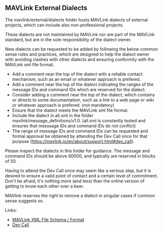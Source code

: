 ## MAVLink External Dialects ##

The mavlink/external/dialects folder hosts MAVLink dialects of external projects, which can include also non-professional projects.

These dialects are not maintained by MAVLink nor are part of the MAVLink standard, but are in the sole responsibility of the dialect owner.

New dialects can be requested to be added by following the below common sense rules and practices, which are designed to help the dialect owner with avoiding clashes with other dialects and ensuring conformity with the MAVLink xml file format.

* Add a comment near the top of the dialect with a reliable contact mechanism, such as an email or whatever approach is prefered.
* Add a comment near the top of the dialect indicating the ranges of the message IDs and command IDs which are reserved for the dialect.
* Consider adding a comment near the top of the dialect, which contains or directs to some documentation, such as a link to a web page or wiki or whatever approach is prefered. (not mandatory)
* Ensure that the dialect meets the MAVLink xml file format.
* Include the dialect in all.xml in the folder mavlink/message_definitions/v1.0. (all.xml is constantly tested and ensures that messsage IDs and command IDs do not conflict)
* The range of message IDs and command IDs can be requested and formal approval be obtained by attending the Dev Call once for that purpose (https://mavlink.io/en/about/support.html#dev_call).

Please inspect the dialects in this folder for guidance. The message and command IDs should be above 60000, and typically are reserved in blocks of 50.

Having to attend the Dev Call once may seem like a serious step, but it is desired to ensure a valid point of contact and a certain level of commitment. Don't be afraid, it's nothing more (and less) than the online version of getting to know each other over a beer.

MAVlink reserves the right to remove a dialect in singular cases if common sense suggests so.

Links:
* [MAVLink XML File Schema / Format](https://mavlink.io/en/guide/xml_schema.html)
* [Dev Call](https://mavlink.io/en/about/support.html#dev_call)

